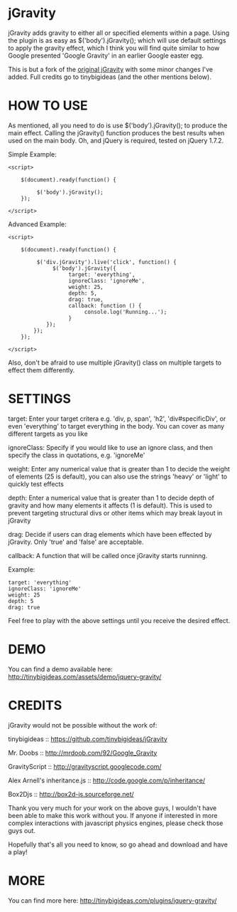 jGravity
========

jGravity adds gravity to either all or specified elements within a page. Using the plugin is as easy as $('body').jGravity(); which will use default settings to apply the gravity effect, which I think you will find quite similar to how Google presented 'Google Gravity' in an earlier Google easter egg.

This is but a fork of the [original jGravity](https://github.com/tinybigideas/jGravity) with some minor changes I've added. Full credits go to tinybigideas (and the other mentions below).

HOW TO USE
========

As mentioned, all you need to do is use $('body').jGravity(); to produce the main effect. Calling the jGravity() function produces the best results when used on the main body. Oh, and jQuery is required, tested on jQuery 1.7.2.

Simple Example:

	<script>

		$(document).ready(function() {
		
		     $('body').jGravity();
		});
	
	</script>

Advanced Example:

	<script>
	
	    $(document).ready(function() {
	
	         $('div.jGravity').live('click', function() {
	              $('body').jGravity({
	                   target: 'everything',
	                   ignoreClass: 'ignoreMe',
	                   weight: 25,
	                   depth: 5,
	                   drag: true,
					   callback: function () {
							console.log('Running...');
					   }
	          	});
	     	});
		});

	</script>

Also, don't be afraid to use multiple jGravity() class on multiple targets to effect them differently.

SETTINGS
========

target: Enter your target critera e.g. 'div, p, span', 'h2', 'div#specificDiv', or even 'everything' to target everything in the body. You can cover as many different targets as you like

ignoreClass: Specify if you would like to use an ignore class, and then specify the class in quotations, e.g. 'ignoreMe'

weight: Enter any  numerical  value that is greater than 1 to decide the weight of elements (25 is default), you can also use the strings 'heavy' or 'light' to quickly test effects

depth: Enter a numerical value that is greater than 1 to decide depth of gravity and how many elements it affects (1 is default). This is used to prevent targeting structural divs or other items which may break layout in jGravity

drag: Decide if users can drag elements which have been effected by jGravity. Only 'true' and 'false' are acceptable.

callback: A function that will be called once jGravity starts runninng.

Example:

    target: 'everything'
    ignoreClass: 'ignoreMe'
    weight: 25
    depth: 5
    drag: true

Feel free to play with the above settings until you receive the desired effect.

DEMO
========

You can find a demo available here: http://tinybigideas.com/assets/demo/jquery-gravity/

CREDITS
========

jGravity would not be possible without the work of:

tinybigideas :: https://github.com/tinybigideas/jGravity

Mr. Doobs :: http://mrdoob.com/92/Google_Gravity

GravityScript :: http://gravityscript.googlecode.com/

Alex Arnell's inheritance.js :: http://code.google.com/p/inheritance/

Box2Djs :: http://box2d-js.sourceforge.net/

Thank you very much for your work on the above guys, I wouldn't have been able to make this work without you. If anyone if interested in more complex interactions with javascript physics engines, please check those guys out.
 
Hopefully that's all you need to know, so go ahead and download and have a play!

MORE
========

You can find more here: http://tinybigideas.com/plugins/jquery-gravity/
